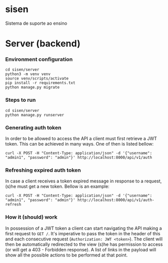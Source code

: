 # sisen
Sistema de suporte ao ensino

# Server (backend)

### Environment configuration
```
cd sisen/server
python3 -m venv venv
source venv/scripts/activate
pip install -r requirements.txt
python manage.py migrate
```

### Steps to run
```
cd sisen/server
python manage.py runserver
```

### Generating auth token
In order to be allowed to access the API a client must first retrieve a JWT token. This can be achieved in many ways. One of then is listed bellow:

`curl -X POST -H "Content-Type: application/json" -d '{"username": "admin1", "password": "admin"}' http://localhost:8000/api/v1/auth`

### Refreshing expired auth token
In case a client receives a token expired message in response to a request, (s)he must get a new token. Bellow is an example:

`curl -X POST -H "Content-Type: application/json" -d '{"username": "admin1", "password": "admin"}' http://localhost:8000/api/v1/auth-refresh`

### How it (should) work
In possession of a JWT token a client can start navigating the API making a first request to `GET /`. It's imperative to pass the token in the header of this and each consecutive request (`Authorization: JWT <token>`). The client will then be automatically redirected to the view (s)he has permission to access (or will get a 403 - Forbidden response). A list of links in the payload will show all the possible actions to be performed at that point.
